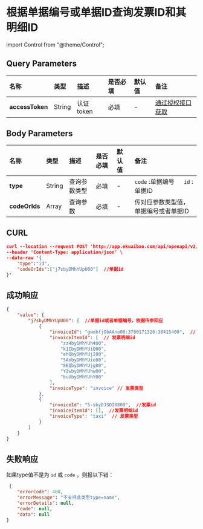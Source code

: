 # 根据单据编号或单据ID查询发票ID和其明细ID

import Control from "@theme/Control";

<Control
method="POST"
url="/api/openapi/v2/extension/flow/INVOICE/search"
/>

## Query Parameters

| 名称 | 类型 | 描述 | 是否必填 | 默认值 | 备注 |
| :--- | :--- | :--- | :--- |:--- | :--- |
| **accessToken** | String | 认证token | 必填 | - | [通过授权接口获取](/docs/open-api/getting-started/auth) |

## Body Parameters

| 名称 | 类型 | 描述 | 是否必填 | 默认值 | 备注 |
| :--- | :--- | :--- | :--- |:--- | :--- |
| **type**      | String | 查询参数类型 | 必填 | - | `code` :单据编号 &emsp; `id` :单据ID |
| **codeOrIds** | Array  | 查询参数    | 必填 | - | 传对应参数类型值，单据编号或者单据ID |

## CURL
```json
curl --location --request POST 'http://app.ekuaibao.com/api/openapi/v2/extension/flow/INVOICE/search?accessToken=ZyEbyCA-_Auk00' \
--header 'Content-Type: application/json' \
--data-raw '{
    "type":"id",
    "codeOrIds":["j7sbyDMhYUpU00"]  //单据id
}'
```

## 成功响应
```json
{
    "value": {
        "j7sbyDMhYUpU00": [  //单据id或者单据编号，依据传参回应
            {
                "invoiceId": "gwobfjObAAno00:3700171320:38415400",  // 发票id
                "invoiceItemId": [  // 发票明细id
                    "zz4byDMhYUh400", 
                    "k1IbyDMhYUiQ00",
                    "ehQbyDMhYUjI00",
                    "5AobyDMhYUio00",
                    "8EQbyDMhYUjg00",
                    "YIwbyDMhYUhw00",
                    "buUbyDMhYUhY00"
                ],
                "invoiceType": "invoice" // 发票类型
            },
            {
                "invoiceId": "5-sbyDJSOI0800",  //发票id 
                "invoiceItemId": [],  //发票明细id
                "invoiceType": "taxi"  // 发票类型
            }
        ]
    }
}
```

## 失败响应
如果type值不是为 `id` 或 `code` ，则报以下错：
```json
 {
    "errorCode": 400,
    "errorMessage": "不支持此类型type=name",
    "errorDetails": null,
    "code": null,
    "data": null
}
```